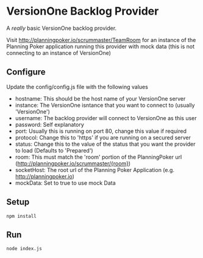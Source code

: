 VersionOne Backlog Provider
===========================

A *really* basic VersionOne backlog provider.

Visit http://planningpoker.io/scrummaster/TeamRoom for an instance of the Planning Poker application running this provider with mock data (this is not connecting to an instance of VersionOne)


Configure
---------
Update the config/config.js file with the following values
 - hostname: This should be the host name of your VersionOne server
 - instance: The VersionOne isntance that you want to connect to (usually 'VersionOne')
 - username: The backlog provider will connect to VersionOne as this user
 - password: Self explanatory
 - port: Usually this is running on port 80, change this value if required
 - protocol: Change this to 'https' if you are running on a secured server
 - status: Change this to the value of the status that you want the provider to load (Defaults to 'Prepared')
 - room: This must match the 'room' portion of the PlanningPoker url (http://planningpoker.io/scrummaster/{room})
 - socketHost: The root url of the Planning Poker Application (e.g. http://planningpoker.io)
 - mockData: Set to true to use mock Data

Setup
-----

    npm install

Run
---

    node index.js
